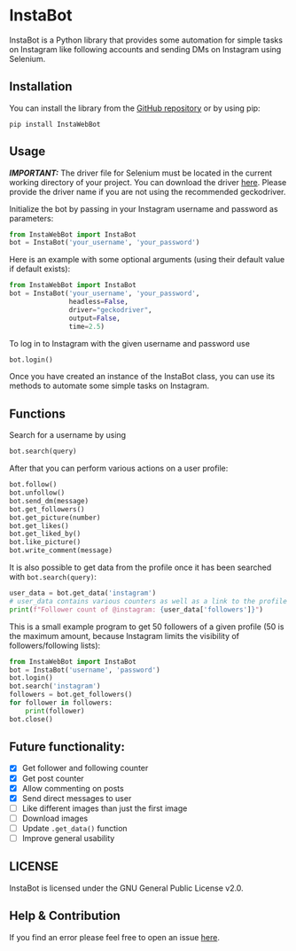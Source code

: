 # InstaBot
InstaBot is a Python library that provides some automation for simple tasks on Instagram like following accounts and sending DMs on Instagram using Selenium.

## Installation
You can install the library from the [GitHub repository](https://github.com/Julius-W/InstaBot) or by using pip:

```
pip install InstaWebBot
```

## Usage
**_IMPORTANT:_** The driver file for Selenium must be located in the current working directory of your project. You can download the driver [here](https://www.selenium.dev/documentation/webdriver/getting_started/install_drivers/). Please provide the driver name if you are not using the recommended geckodriver.

Initialize the bot by passing in your Instagram username and password as parameters:

```py
from InstaWebBot import InstaBot
bot = InstaBot('your_username', 'your_password')
```

Here is an example with some optional arguments (using their default value if default exists):
```py
from InstaWebBot import InstaBot
bot = InstaBot('your_username', 'your_password', 
               headless=False, 
               driver="geckodriver", 
               output=False,
               time=2.5)
```

To log in to Instagram with the given username and password use

```py
bot.login()
```

Once you have created an instance of the InstaBot class, you can use its methods to automate some simple tasks on Instagram.

## Functions
Search for a username by using

```py
bot.search(query)
```

After that you can perform various actions on a user profile:

```py
bot.follow()
bot.unfollow()
bot.send_dm(message)
bot.get_followers()
bot.get_picture(number)
bot.get_likes()
bot.get_liked_by()
bot.like_picture()
bot.write_comment(message)
```

It is also possible to get data from the profile once it has been searched with `bot.search(query)`:
```py
user_data = bot.get_data('instagram')
# user_data contains various counters as well as a link to the profile picture, homepage and bio
print(f"Follower count of @instagram: {user_data['followers']}")
```

This is a small example program to get 50 followers of a given profile (50 is the maximum amount, because Instagram limits the visibility of followers/following lists):

```py
from InstaWebBot import InstaBot
bot = InstaBot('username', 'password')
bot.login()
bot.search('instagram')
followers = bot.get_followers()
for follower in followers:
    print(follower)
bot.close()
```

## Future functionality:
- [x] Get follower and following counter
- [x] Get post counter
- [x] Allow commenting on posts
- [x] Send direct messages to user
- [ ] Like different images than just the first image
- [ ] Download images
- [ ] Update `.get_data()` function
- [ ] Improve general usability

## LICENSE
InstaBot is licensed under the GNU General Public License v2.0.

## Help & Contribution
If you find an error please feel free to open an issue [here](https://github.com/Julius-W/InstaBot/issues).
